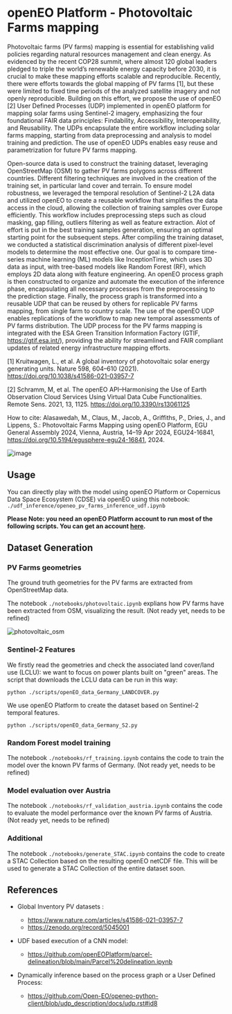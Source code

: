 # openEO Platform - Photovoltaic Farms mapping

Photovoltaic farms (PV farms) mapping is essential for establishing valid policies regarding natural resources management and clean energy. As evidenced by the recent COP28 summit, where almost 120 global leaders pledged to triple the world’s renewable energy capacity before 2030, it is crucial to make these mapping efforts scalable and reproducible. Recently, there were efforts towards the global mapping of PV farms [1], but these were limited to fixed time periods of the analyzed satellite imagery and not openly reproducible.  Building on this effort, we propose the use of openEO [2] User Defined Processes (UDP) implemented in openEO platform for mapping solar farms using Sentinel-2 imagery, emphasizing the four foundational FAIR data principles: Findability, Accessibility, Interoperability, and Reusability. The UDPs encapsulate the entire workflow including solar farms mapping, starting from data preprocessing and analysis to model training and prediction. The use of openEO UDPs enables easy reuse and parametrization for future PV farms mapping.  

Open-source data is used to construct the training dataset, leveraging OpenStreetMap (OSM) to gather PV farms polygons across different countries. Different filtering techniques are involved in the creation of the training set, in particular land cover and terrain. To ensure model robustness, we leveraged the temporal resolution of Sentinel-2 L2A data and utilized openEO to create a reusable workflow that simplifies the data access in the cloud, allowing the collection of training samples over Europe efficiently. This workflow includes preprocessing steps such as cloud masking, gap filling, outliers filtering as well as feature extraction. Alot of effort is put in the best training samples generation, ensuring an optimal starting point for the subsequent steps. After compiling the training dataset, we conducted a statistical discrimination analysis of different pixel-level models to determine the most effective one. Our goal is to compare time-series machine learning (ML) models like InceptionTime, which uses 3D data as input, with tree-based models like Random Forest (RF), which employs 2D data along with feature engineering. An openEO process graph is then constructed to organize and automate the execution of the inference phase, encapsulating all necessary processes from the preprocessing to the prediction stage. Finally, the process graph is transformed into a reusable UDP that can be reused by others for replicable PV farms mapping, from single farm to country scale. The use of the openEO UDP enables replications of the workflow to map new temporal assessments of PV farms distribution. The UDP process for the PV farms mapping is integrated with the ESA Green Transition Information Factory (GTIF, https://gtif.esa.int/), providing the ability for streamlined and FAIR compliant updates of related energy infrastructure mapping efforts. 

[1] Kruitwagen, L., et al. A global inventory of photovoltaic solar energy generating units. Nature 598, 604–610 (2021). https://doi.org/10.1038/s41586-021-03957-7 

[2] Schramm, M, et al. The openEO API–Harmonising the Use of Earth Observation Cloud Services Using Virtual Data Cube Functionalities. Remote Sens. 2021, 13, 1125. https://doi.org/10.3390/rs13061125 

How to cite: Alasawedah, M., Claus, M., Jacob, A., Griffiths, P., Dries, J., and Lippens, S.: Photovoltaic Farms Mapping using openEO Platform, EGU General Assembly 2024, Vienna, Austria, 14–19 Apr 2024, EGU24-16841, https://doi.org/10.5194/egusphere-egu24-16841, 2024.

![image](https://github.com/masawdah/openEO_photovoltaic/assets/31700619/47f7539d-6442-4f05-81c5-3db5ef022127)


## Usage

You can directly play with the model using openEO Platform or Copernicus Data Space Ecosystem (CDSE) via openEO using this notebook: `./udf_inference/openeo_pv_farms_inference_udf.ipynb`

**Please Note: you need an openEO Platform account to run most of the following scripts. You can get an account [here](https://docs.openeo.cloud/join/free_trial.html).**

## Dataset Generation

### PV Farms geometries

The ground truth geometries for the PV farms are extracted from OpenStreetMap data.

The notebook `./notebooks/photovoltaic.ipynb` explians how PV farms have been extracted from OSM, visualizing the result. (Not ready yet, needs to be refined)

![photovoltaic_osm](https://github.com/masawdah/openEO_photovoltaic/assets/61426508/a466c81c-1f1b-4a76-b530-7a02ab817b65)

### Sentinel-2 Features

We firstly read the geometries and check the associated land cover/land use (LCLU): we want to focus on power plants built on "green" areas.
The script that downloads the LCLU data can be run in this way:

```
python ./scripts/openEO_data_Germany_LANDCOVER.py
```

We use openEO Platform to create the dataset based on Sentinel-2 temporal features.

```
python ./scripts/openEO_data_Germany_S2.py
```

### Random Forest model training

The notebook `./notebooks/rf_training.ipynb` contains the code to train the model over the known PV farms of Germany. (Not ready yet, needs to be refined)

### Model evaluation over Austria

The notebook `./notebooks/rf_validation_austria.ipynb` contains the code to evaluate the model performance over the known PV farms of Austria. (Not ready yet, needs to be refined)

### Additional

The notebook `./notebooks/generate_STAC.ipynb` contains the code to create a STAC Collection based on the resulting openEO netCDF file. This will be used to generate a STAC Collection of the entire dataset soon.

## References

- Global Inventory PV datasets : 
  - https://www.nature.com/articles/s41586-021-03957-7
  - https://zenodo.org/record/5045001
 
- UDF based execution of a CNN model:
  - https://github.com/openEOPlatform/parcel-delineation/blob/main/Parcel%20delineation.ipynb
 
- Dynamically inference based on the process graph or a User Defined Process:
  - https://github.com/Open-EO/openeo-python-client/blob/udp_description/docs/udp.rst#id8


